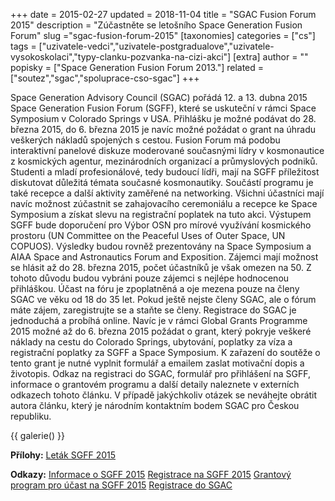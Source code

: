 +++
date = 2015-02-27
updated = 2018-11-04
title = "SGAC Fusion Forum 2015"
description = "Zúčastněte se letošního Space Generation Fusion Forum"
slug ="sgac-fusion-forum-2015"
[taxonomies]
categories = ["cs"]
tags = ["uzivatele-vedci","uzivatele-postgradualove","uzivatele-vysokoskolaci","typy-clanku-pozvanka-na-cizi-akci"]
[extra]
author = ""
popisky = ["Space Generation Fusion Forum 2013."]
related = ["soutez","sgac","spoluprace-cso-sgac"]
+++

Space Generation Advisory Council (SGAC) pořádá 12. a 13. dubna 2015 Space Generation Fusion Forum (SGFF), které se uskuteční v rámci Space Symposium v Colorado Springs v USA. Přihlášku je možné podávat do 28. března 2015, do 6. března 2015 je navíc možné požádat o grant na úhradu veškerých nákladů spojených s cestou. Fusion Forum má podobu interaktivní panelové diskuze moderované současnými lídry v kosmonautice z kosmických agentur, mezinárodních organizací a průmyslových podniků. Studenti a mladí profesionálové, tedy budoucí lídři, mají na SGFF příležitost diskutovat důležitá témata současné kosmonautiky. Součástí programu je také recepce a další aktivity zaměřené na networking. Všichni účastníci mají navíc možnost zúčastnit se zahajovacího ceremoniálu a recepce ke Space Symposium a získat slevu na registrační poplatek na tuto akci. Výstupem SGFF bude doporučení pro Výbor OSN pro mírové využívání kosmického prostoru (UN Committee on the Peaceful Uses of Outer Space, UN COPUOS). Výsledky budou rovněž prezentovány na Space Symposium a AIAA Space and Astronautics Forum and Exposition. Zájemci mají možnost se hlásit až do 28. března 2015, počet účastníků je však omezen na 50. Z tohoto důvodu budou vybráni pouze zájemci s nejlépe hodnocenou přihláškou. Účast na fóru je zpoplatněná a oje mezena pouze na členy SGAC ve věku od 18 do 35 let. Pokud ještě nejste členy SGAC, ale o fórum máte zájem, zaregistrujte se a staňte se členy. Registrace do SGAC je jednoduchá a probíhá online. Navíc je v rámci Global Grants Programme 2015 možné až do 6. března 2015 požádat o grant, který pokryje veškeré náklady na cestu do Colorado Springs, ubytování, poplatky za víza a registrační poplatky za SGFF a Space Symposium. K zařazení do soutěže o tento grant je nutné vyplnit formulář a emailem zaslat motivační dopis a životopis. Odkaz na registraci do SGAC, formulář pro přihlášení na SGFF, informace o grantovém programu a další detaily naleznete v externích odkazech tohoto článku. V případě jakýchkoliv otázek se neváhejte obrátit autora článku, který je národním kontaktním bodem SGAC pro Českou republiku.

{{ galerie() }}

**Přílohy:**
[Leták SGFF 2015]

[Leták SGFF 2015]: sgac_ff_flyer.rar

**Odkazy:**
[Informace o SGFF 2015]
[Registrace na SGFF 2015]
[Grantový program pro účast na SGFF 2015]
[Registrace do SGAC]

[Informace o SGFF 2015]: http://www.spacegeneration.org/event/sgff-2015.html
[Registrace na SGFF 2015]: http://www.spacegeneration.org/event/sgff-2015/96-sgff/fusion-forum-2015/1176-sgff-2015-registration-information.html
[Grantový program pro účast na SGFF 2015]: http://www.spacegeneration.org/event/sgff-2015/96-sgff/fusion-forum-2015/932-global-grants-programme-2015.html
[Registrace do SGAC]: http://www.spacegeneration.org/join-sgac.html
